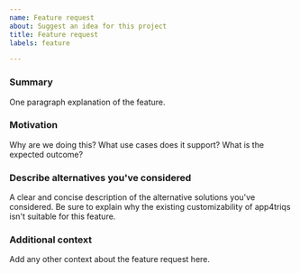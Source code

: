 ```yaml
---
name: Feature request
about: Suggest an idea for this project
title: Feature request
labels: feature

---
```


<!--
NOTE: The issue list is not the place for general questions.
Please consider using the mailing list instead:
https://groups.google.com/a/flatironinstitute.org/forum/#!forum/triqs
-->

### Summary

One paragraph explanation of the feature.

### Motivation

Why are we doing this? What use cases does it support? What is the expected outcome?

### Describe alternatives you've considered

A clear and concise description of the alternative solutions you've considered.
Be sure to explain why the existing customizability of app4triqs isn't suitable for this feature.

### Additional context

Add any other context about the feature request here.
